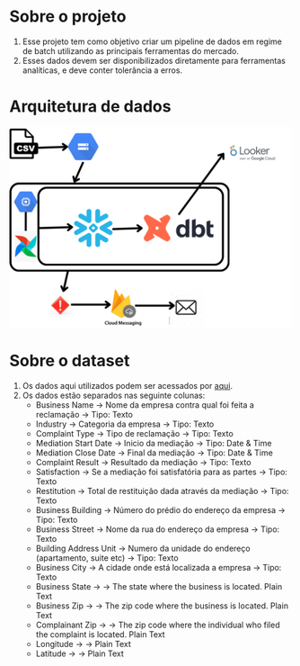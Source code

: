 # Sobre o projeto
1. Esse projeto tem como objetivo criar um pipeline de dados em regime de batch utilizando as principais ferramentas do mercado.
2. Esses dados devem ser disponibilizados diretamente para ferramentas analíticas, e deve conter tolerância a erros.
# Arquitetura de dados
![](https://github.com/Antonio-Borges-Rufino/ETL-de-dados-usando-GCP.-Airflow-DBT-e-Snowflake/blob/main/LSTM.png)
# Sobre o dataset
1. Os dados aqui utilizados podem ser acessados por [aqui](https://data.cityofnewyork.us/Business/Consumer-Services-Mediated-Complaints/nre2-6m2s).
2. Os dados estão separados nas seguinte colunas:
   - Business Name -> Nome da empresa contra qual foi feita a reclamação -> Tipo: Texto
   - Industry -> Categoria da empresa -> Tipo: Texto
   - Complaint Type -> Tipo de reclamação -> Tipo: Texto
   - Mediation Start Date -> Inicio da mediação -> Tipo: Date & Time
   - Mediation Close Date -> Final da mediação -> Tipo: Date & Time
   - Complaint Result -> Resultado da mediação -> Tipo: Texto
   - Satisfaction -> Se a mediação foi satisfatória para as partes -> Tipo: Texto
   - Restitution -> Total de restituição dada através da mediação -> Tipo: Texto
   - Business Building -> Número do prédio do endereço da empresa -> Tipo: Texto
   - Business Street -> Nome da rua do endereço da empresa -> Tipo: Texto
   - Building Address Unit -> Numero da unidade do endereço (apartamento, suite etc) -> Tipo: Texto
   - Business City -> A cidade onde está localizada a empresa -> Tipo: Texto
   - Business State -> ->
The state where the business is located.
Plain Text
   - Business Zip -> ->
The zip code where the business is located.
Plain Text
   - Complainant Zip -> ->
The zip code where the individual who filed the complaint is located.
Plain Text
   - Longitude	-> ->
Plain Text
   - Latitude -> ->
Plain Text
